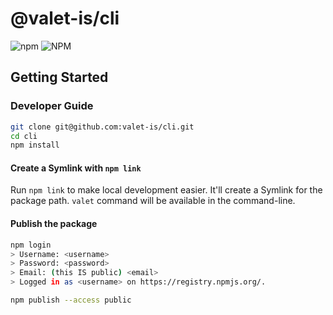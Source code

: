 # @valet-is/cli

![npm](https://img.shields.io/npm/v/@valet-is/cli?style=flat-square)
![NPM](https://img.shields.io/npm/l/@valet-is/cli?style=flat-square)

## Getting Started

### Developer Guide

```bash
git clone git@github.com:valet-is/cli.git
cd cli
npm install
```

#### Create a Symlink with `npm link`

Run `npm link` to make local development easier. It'll create a Symlink for the package path. `valet` command will be available in the command-line.

#### Publish the package

```bash
npm login
> Username: <username>
> Password: <password>
> Email: (this IS public) <email>
> Logged in as <username> on https://registry.npmjs.org/.

npm publish --access public
```

